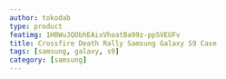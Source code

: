 ```yaml
---
author: tokodab
type: product
featimg: 1HBWuJQObhEAixVhoatBa99z-ppSVEUFv
title: Crossfire Death Rally Samsung Galaxy S9 Case
tags: [samsung, galaxy, s9]
category: [samsung]
---
```

